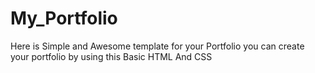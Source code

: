# My_Portfolio
Here is Simple and Awesome template for your Portfolio you can create your portfolio by using this Basic HTML And CSS   
